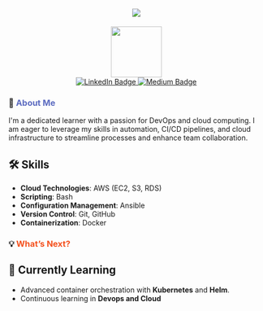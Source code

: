 <!-- <img align="right" src="https://visitor-badge.laobi.icu/badge?page_id=salesp07.krajasekhar015" /> -->

<h1 align="center">
    <img src="https://readme-typing-svg.herokuapp.com/?font=Oleo+Script&size=35&center=true&vCenter=true&width=500&height=70&duration=4000&lines=Hi+There!+👋;+I'm+Raja+Sekhar!;" />
</h1>

<div id="header" align="center">
  <img src="https://media.giphy.com/media/lP8xu5t2DLGG045H8F/giphy.gif" width="100"/>
</div>

<div id="badges" align="center">
  <a href="https://www.linkedin.com/in/krajasekhar015">
    <img src="https://img.shields.io/badge/LinkedIn-blue?style=for-the-badge&logo=linkedin&logoColor=white" alt="LinkedIn Badge"/>
  </a>
    
  <a href="https://medium.com/@krajasekhar015">
    <img src="https://img.shields.io/badge/Medium-000000?style=for-the-badge&logo=medium&logoColor=white" alt="Medium Badge"/>
  </a>
</div>

### 🚀 <span style="color: #5C6BC0;">About Me</span>

I'm a dedicated learner with a passion for DevOps and cloud computing. I am eager to leverage my skills in automation, CI/CD pipelines, and cloud infrastructure to streamline processes and enhance team collaboration.

<!-- ### 💻 <span style="color: #FFC107;">Skills & Tools</span>   -->

<!-- 🧑‍💻 Here’s what’s in my tech toolkit: -->

## 🛠️ Skills
- **Cloud Technologies**: AWS (EC2, S3, RDS)
- **Scripting**: Bash
- **Configuration Management**: Ansible
- **Version Control**: Git, GitHub
- **Containerization**: Docker
<!-- - **Monitoring Tools**: Prometheus, Grafana -->

### 💡 <span style="color: #F4511E;">What’s Next?</span>

<!-- 🔭 Exploring:  -->

## 🌱 Currently Learning
- Advanced container orchestration with **Kubernetes** and **Helm**.  
- Continuous learning in **Devops and Cloud**

